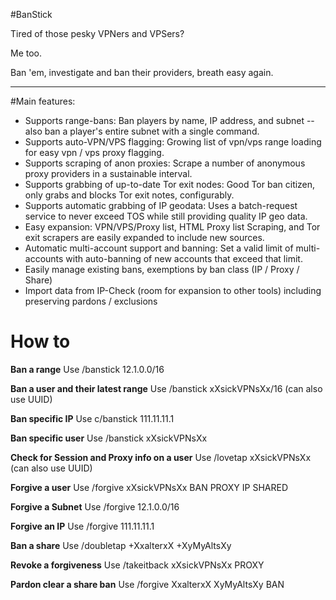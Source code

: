 #BanStick

Tired of those pesky VPNers and VPSers?

Me too.

Ban 'em, investigate and ban their providers, breath easy again.

--------

#Main features:
* Supports range-bans: Ban players by name, IP address, and subnet -- also ban a player's entire subnet with a single command.
* Supports auto-VPN/VPS flagging: Growing list of vpn/vps range loading for easy vpn / vps proxy flagging. 
* Supports scraping of anon proxies: Scrape a number of anonymous proxy providers in a sustainable interval.
* Supports grabbing of up-to-date Tor exit nodes: Good Tor ban citizen, only grabs and blocks Tor exit notes, configurably.
* Supports automatic grabbing of IP geodata: Uses a batch-request service to never exceed TOS while still providing quality IP geo data.
* Easy expansion: VPN/VPS/Proxy list, HTML Proxy list Scraping, and Tor exit scrapers are easily expanded to include new sources.
* Automatic multi-account support and banning: Set a valid limit of multi-accounts with auto-banning of new accounts that exceed that limit.
* Easily manage existing bans, exemptions by ban class (IP / Proxy / Share)
* Import data from IP-Check (room for expansion to other tools) including preserving pardons / exclusions

How to
====

**Ban a range** Use /banstick 12.1.0.0/16

**Ban a user and their latest range** Use /banstick xXsickVPNsXx/16 (can also use UUID)

**Ban specific IP** Use c/banstick 111.11.11.1

**Ban specific user** Use /banstick xXsickVPNsXx

**Check for Session and Proxy info on a user** Use /lovetap xXsickVPNsXx (can also use UUID)

**Forgive a user** Use /forgive xXsickVPNsXx BAN PROXY IP SHARED

**Forgive a Subnet** Use /forgive 12.1.0.0/16

**Forgive an IP** Use /forgive 111.11.11.1


**Ban a share** Use /doubletap +XxalterxX +XyMyAltsXy

**Revoke a forgiveness** Use /takeitback xXsickVPNsXx PROXY

**Pardon clear a share ban** Use /forgive XxalterxX XyMyAltsXy BAN
